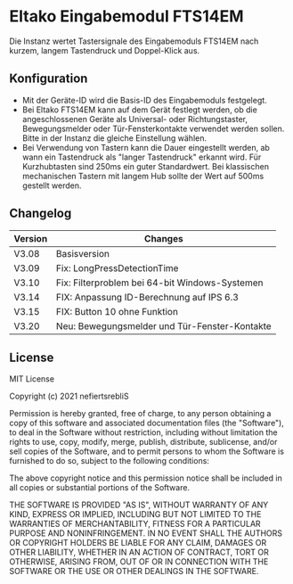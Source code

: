 # Eltako Eingabemodul FTS14EM

Die Instanz wertet Tastersignale des Eingabemoduls FTS14EM nach kurzem, langem Tastendruck und Doppel-Klick aus. 

## Konfiguration

* Mit der Geräte-ID wird die Basis-ID des Eingabemoduls festgelegt. 
* Bei Eltako FTS14EM kann auf dem Gerät festlegt werden, ob die angeschlossenen Geräte als Universal- oder Richtungstaster, Bewegungsmelder oder Tür-Fensterkontakte verwendet werden sollen. Bitte in der Instanz die gleiche Einstellung wählen.
* Bei Verwendung von Tastern kann die Dauer eingestellt werden, ab wann ein Tastendruck als "langer Tastendruck" erkannt wird. Für Kurzhubtasten sind 250ms ein guter Standardwert. Bei klassischen mechanischen Tastern mit langem Hub sollte der Wert auf 500ms gestellt werden.

## Changelog

| Version | Changes								            |
| --------|-------------------------------------------------|
| V3.08   | Basisversion					            	|
| V3.09   | Fix: LongPressDetectionTime			            |
| V3.10   | Fix: Filterproblem bei 64-bit Windows-Systemen  |
| V3.14   | FIX: Anpassung ID-Berechnung auf IPS 6.3        |
| V3.15   | FIX: Button 10 ohne Funktion                    |
| V3.20   | Neu: Bewegungsmelder und Tür-Fenster-Kontakte   |

## License

MIT License

Copyright (c) 2021 nefiertsrebliS

Permission is hereby granted, free of charge, to any person obtaining a copy
of this software and associated documentation files (the "Software"), to deal
in the Software without restriction, including without limitation the rights
to use, copy, modify, merge, publish, distribute, sublicense, and/or sell
copies of the Software, and to permit persons to whom the Software is
furnished to do so, subject to the following conditions:

The above copyright notice and this permission notice shall be included in all
copies or substantial portions of the Software.

THE SOFTWARE IS PROVIDED "AS IS", WITHOUT WARRANTY OF ANY KIND, EXPRESS OR
IMPLIED, INCLUDING BUT NOT LIMITED TO THE WARRANTIES OF MERCHANTABILITY,
FITNESS FOR A PARTICULAR PURPOSE AND NONINFRINGEMENT. IN NO EVENT SHALL THE
AUTHORS OR COPYRIGHT HOLDERS BE LIABLE FOR ANY CLAIM, DAMAGES OR OTHER
LIABILITY, WHETHER IN AN ACTION OF CONTRACT, TORT OR OTHERWISE, ARISING FROM,
OUT OF OR IN CONNECTION WITH THE SOFTWARE OR THE USE OR OTHER DEALINGS IN THE
SOFTWARE.
